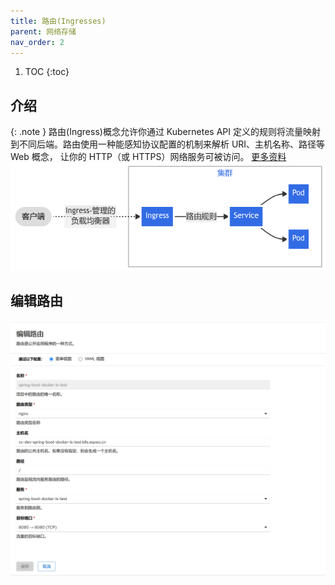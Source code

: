 ```yaml
---
title: 路由(Ingresses)
parent: 网络存储
nav_order: 2
---
```


1. TOC
{:toc}

## 介绍

{: .note }
路由(Ingress)概念允许你通过 Kubernetes API 定义的规则将流量映射到不同后端。路由使用一种能感知协议配置的机制来解析 URI、主机名称、路径等 Web 概念， 让你的 HTTP（或 HTTPS）网络服务可被访问。
[更多资料](https://kubernetes.io/zh-cn/docs/concepts/services-networking/ingress/)
![](imgs/ingress.png)


## 编辑路由
![](imgs/edit-ingress.png)
